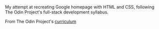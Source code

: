 My attempt at recreating Google homepage with HTML and CSS, following The Odin Project's full-stack development syllabus.

From The Odin Project's [curriculum](http://www.theodinproject.com/courses/web-development-101/lessons/html-css)
